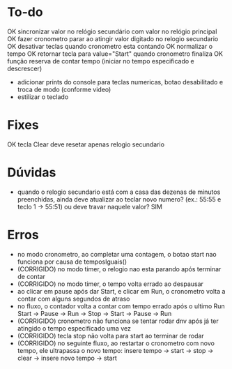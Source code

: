 # To-do
OK sincronizar valor no relógio secundário com valor no relógio principal
OK fazer cronometro parar ao atingir valor digitado no relogio secundario
OK desativar teclas quando cronometro esta contando
OK normalizar o tempo
OK retornar tecla para value="Start" quando cronometro finaliza
OK função reserva de contar tempo (iniciar no tempo especificado e descrescer)
- adicionar prints do console para teclas numericas, botao desabilitado e troca de modo (conforme video)
- estilizar o teclado

# Fixes
OK tecla Clear deve resetar apenas relogio secundario

# Dúvidas
- quando o relogio secundario está com a casa das dezenas de minutos preenchidas, ainda deve atualizar ao teclar novo numero? (ex.: 55:55 e teclo 1 -> 55:51) ou deve travar naquele valor? SIM

# Erros
- no modo cronometro, ao completar uma contagem, o botao start nao funciona por causa de temposIguais()
- (CORRIGIDO) no modo timer, o relogio nao esta parando após terminar de contar
- (CORRIGIDO) no modo timer, o tempo volta errado ao despausar
- ao clicar em pause após dar Start, e clicar em Run, o cronometro volta a contar com alguns segundos de atraso
- no fluxo, o contador volta a contar com tempo errado após o ultimo Run Start -> Pause -> Run -> Stop -> Start -> Pause -> Run
- (CORRIGIDO) cronometro não funciona se tentar rodar dnv após já ter atingido o tempo especificado uma vez
- (CORRIGIDO) tecla stop não volta para start ao terminar de rodar 
- (CORRIGIDO) no seguinte fluxo, ao restartar o cronometro com novo tempo, ele ultrapassa o novo tempo: insere tempo -> start -> stop -> clear -> insere novo tempo -> start 